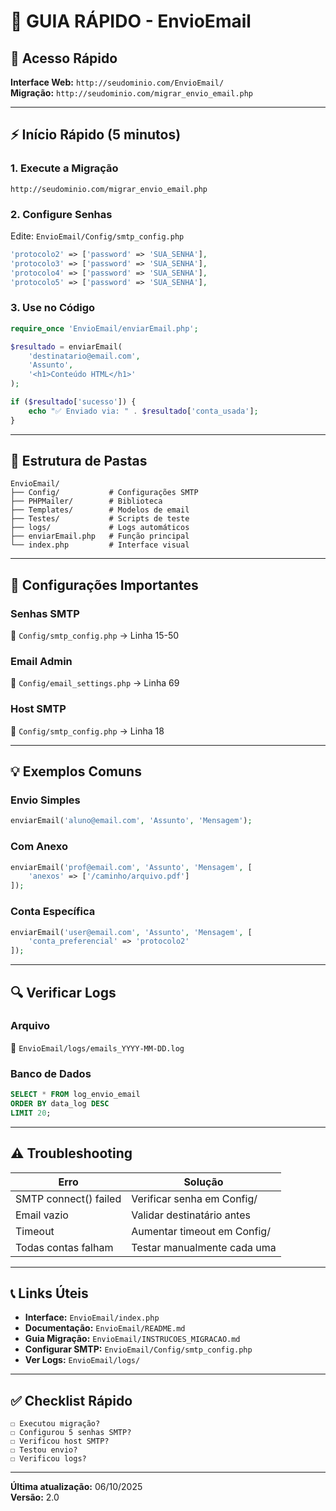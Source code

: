 # 🚀 GUIA RÁPIDO - EnvioEmail

## 📍 Acesso Rápido

**Interface Web:** `http://seudominio.com/EnvioEmail/`  
**Migração:** `http://seudominio.com/migrar_envio_email.php`

---

## ⚡ Início Rápido (5 minutos)

### 1. Execute a Migração
```
http://seudominio.com/migrar_envio_email.php
```

### 2. Configure Senhas
Edite: `EnvioEmail/Config/smtp_config.php`
```php
'protocolo2' => ['password' => 'SUA_SENHA'],
'protocolo3' => ['password' => 'SUA_SENHA'],
'protocolo4' => ['password' => 'SUA_SENHA'],
'protocolo5' => ['password' => 'SUA_SENHA'],
```

### 3. Use no Código
```php
require_once 'EnvioEmail/enviarEmail.php';

$resultado = enviarEmail(
    'destinatario@email.com',
    'Assunto',
    '<h1>Conteúdo HTML</h1>'
);

if ($resultado['sucesso']) {
    echo "✅ Enviado via: " . $resultado['conta_usada'];
}
```

---

## 📂 Estrutura de Pastas

```
EnvioEmail/
├── Config/           # Configurações SMTP
├── PHPMailer/        # Biblioteca
├── Templates/        # Modelos de email
├── Testes/           # Scripts de teste
├── logs/             # Logs automáticos
├── enviarEmail.php   # Função principal
└── index.php         # Interface visual
```

---

## 🔧 Configurações Importantes

### Senhas SMTP
📁 `Config/smtp_config.php` → Linha 15-50

### Email Admin
📁 `Config/email_settings.php` → Linha 69

### Host SMTP
📁 `Config/smtp_config.php` → Linha 18

---

## 💡 Exemplos Comuns

### Envio Simples
```php
enviarEmail('aluno@email.com', 'Assunto', 'Mensagem');
```

### Com Anexo
```php
enviarEmail('prof@email.com', 'Assunto', 'Mensagem', [
    'anexos' => ['/caminho/arquivo.pdf']
]);
```

### Conta Específica
```php
enviarEmail('user@email.com', 'Assunto', 'Mensagem', [
    'conta_preferencial' => 'protocolo2'
]);
```

---

## 🔍 Verificar Logs

### Arquivo
📁 `EnvioEmail/logs/emails_YYYY-MM-DD.log`

### Banco de Dados
```sql
SELECT * FROM log_envio_email 
ORDER BY data_log DESC 
LIMIT 20;
```

---

## ⚠️ Troubleshooting

| Erro | Solução |
|------|---------|
| SMTP connect() failed | Verificar senha em Config/ |
| Email vazio | Validar destinatário antes |
| Timeout | Aumentar timeout em Config/ |
| Todas contas falham | Testar manualmente cada uma |

---

## 📞 Links Úteis

- **Interface:** `EnvioEmail/index.php`
- **Documentação:** `EnvioEmail/README.md`
- **Guia Migração:** `EnvioEmail/INSTRUCOES_MIGRACAO.md`
- **Configurar SMTP:** `EnvioEmail/Config/smtp_config.php`
- **Ver Logs:** `EnvioEmail/logs/`

---

## ✅ Checklist Rápido

```
☐ Executou migração?
☐ Configurou 5 senhas SMTP?
☐ Verificou host SMTP?
☐ Testou envio?
☐ Verificou logs?
```

---

**Última atualização:** 06/10/2025  
**Versão:** 2.0
